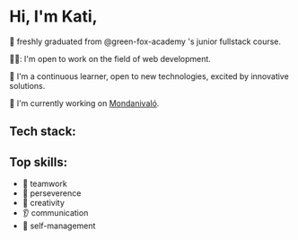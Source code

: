 # Hi, I'm Kati,

:scroll: freshly graduated from @green-fox-academy 's junior fullstack course. 

👩‍💻: I'm open to work on the field of web development. 

:seedling: I'm a continuous learner, open to new technologies, excited by innovative solutions.

:rocket: I'm currently working on [Mondanivaló](https://mondanivalo.vercel.app).

## Tech stack:

## Top skills:

- :rugby_football: teamwork
- :ant: perseverence
- :guitar: creativity
- :ear: communication
- :dizzy: self-management
<!--
**katigirl/katigirl** is a ✨ _special_ ✨ repository because its `README.md` (this file) appears on your GitHub profile.

Here are some ideas to get you started:

- 🔭 I’m currently working on ...
- 🌱 I’m currently learning ...
- 👯 I’m looking to collaborate on ...
- 🤔 I’m looking for help with ...
- 💬 Ask me about ...
- 📫 How to reach me: ...
- 😄 Pronouns: ...
- ⚡ Fun fact: ...
-->
